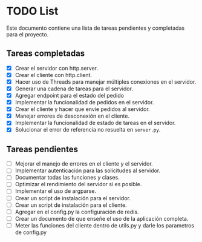 # TODO List

Este documento contiene una lista de tareas pendientes y completadas para el proyecto.

## Tareas completadas

- [x] Crear el servidor con http.server.
- [x] Crear el cliente con http.client.
- [x] Hacer uso de Threads para manejar múltiples conexiones en el servidor.
- [x] Generar una cadena de tareas para el servidor.
- [x] Agregar endpoint para el estado del pedido
- [x] Implementar la funcionalidad de pedidos en el servidor.
- [x] Crear el cliente y hacer que envíe pedidos al servidor.
- [x] Manejar errores de desconexión en el cliente.
- [x] Implementar la funcionalidad de estado de tareas en el servidor.
- [x] Solucionar el error de referencia no resuelta en `server.py`.

## Tareas pendientes

- [ ] Mejorar el manejo de errores en el cliente y el servidor.
- [ ] Implementar autenticación para las solicitudes al servidor.
- [ ] Documentar todas las funciones y clases.
- [ ] Optimizar el rendimiento del servidor si es posible.
- [ ] Implementar el uso de argparse.
- [ ] Crear un script de instalación para el servidor.
- [ ] Crear un script de instalación para el cliente.
- [ ] Agregar en el config.py la configuración de redis.
- [ ] Crear un documento de que enseñe el uso de la aplicación completa.
- [ ] Meter las funciones del cliente dentro de utils.py y darle los parametros de config.py